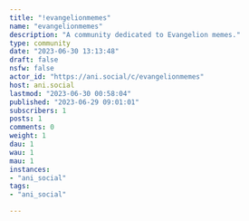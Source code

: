 ```yaml
---
title: "!evangelionmemes" 
name: "evangelionmemes"
description: "A community dedicated to Evangelion memes."
type: community
date: "2023-06-30 13:13:48"
draft: false
nsfw: false
actor_id: "https://ani.social/c/evangelionmemes"
host: ani.social
lastmod: "2023-06-30 00:58:04"
published: "2023-06-29 09:01:01"
subscribers: 1
posts: 1
comments: 0
weight: 1
dau: 1
wau: 1
mau: 1
instances:
- "ani_social"
tags: 
- "ani_social"

---
```

